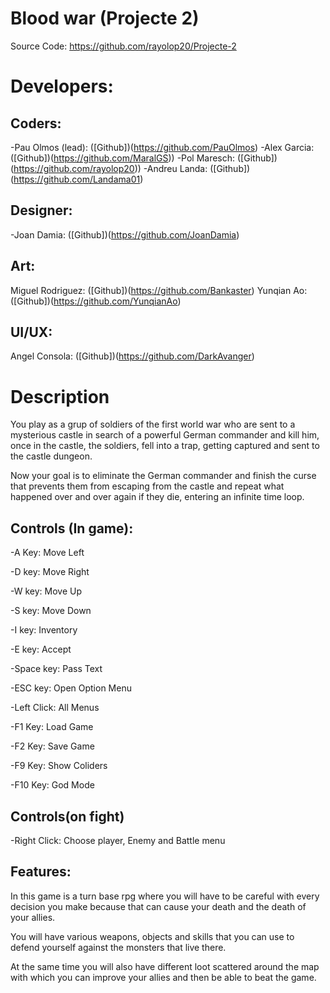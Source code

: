 # Blood war (Projecte 2) 
Source Code: https://github.com/rayolop20/Projecte-2

# Developers:

## Coders:
-Pau Olmos (lead): ([Github])(https://github.com/PauOlmos)
-Alex Garcia: ([Github])(https://github.com/MaralGS))
-Pol Maresch: ([Github])(https://github.com/rayolop20))
-Andreu Landa:  ([Github])(https://github.com/Landama01)

## Designer:
-Joan Damia: ([Github])(https://github.com/JoanDamia)

## Art:
Miguel Rodriguez: ([Github])(https://github.com/Bankaster)
Yunqian Ao: ([Github])(https://github.com/YunqianAo)

## UI/UX:
Angel Consola: ([Github])(https://github.com/DarkAvanger)


# Description
You play as a grup of soldiers of the first world war who
are sent to a mysterious castle in search of a powerful German 
commander and kill him, once in the castle, the soldiers, fell 
into a trap, getting captured and sent to the castle dungeon.  

Now your goal is to eliminate the German commander and finish 
the curse that prevents them from escaping from the castle 
and repeat what happened over and over again if they die, 
entering an infinite time loop.



## Controls (In game):
 -A Key: Move Left
 
 -D key: Move Right 
 
 -W key: Move Up
 
 -S key: Move Down 

 -I key: Inventory

 -E key: Accept 

 -Space key: Pass Text

 -ESC key: Open Option Menu

 -Left Click: All Menus

 -F1 Key: Load Game

 -F2 Key: Save Game
 
 -F9 Key: Show Coliders

 -F10 Key: God Mode
## Controls(on fight)

 -Right Click: Choose player, Enemy and Battle menu
 

## Features:
In this game is a turn base rpg where you will have to be careful
with every decision you make because that can cause your death and
the death of your allies.

You will have various weapons, objects and skills that you can use 
to defend yourself against the monsters that live there.

At the same time you will also have different loot scattered 
around the map with which you can improve your allies and then be able to beat the game.


